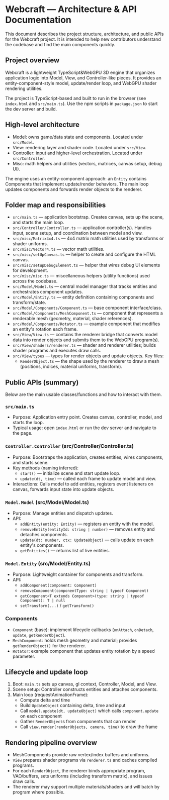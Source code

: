 # Webcraft — Architecture & API Documentation

This document describes the project structure, architecture, and public APIs for the Webcraft project. It is intended to help new contributors understand the codebase and find the main components quickly.

## Project overview

Webcraft is a lightweight TypeScript&WebGPU 3D engine that organizes application logic into Model, View, and Controller-like pieces. It provides an entity-component-style model, update/render loop, and WebGPU shader rendering utilities.

The project is TypeScript-based and built to run in the browser (see `index.html` and `src/main.ts`). Use the npm scripts in `package.json` to start the dev server and build.

## High-level architecture

- Model: owns game/data state and components. Located under `src/Model`.
- View: rendering layer and shader code. Located under `src/View`.
- Controller: input and higher-level orchestration. Located under `src/Controller`.
- Misc: math helpers and utilities (vectors, matrices, canvas setup, debug UI).

The engine uses an entity-component approach: an `Entity` contains Components that implement update/render behaviors. The main loop updates components and forwards render objects to the renderer.

## Folder map and responsibilities

- `src/main.ts` — application bootstrap. Creates canvas, sets up the scene, and starts the main loop.
- `src/Controller/Controller.ts` — application controller(s). Handles input, scene setup, and coordination between model and view.
- `src/misc/Matrix4x4.ts` — 4x4 matrix math utilities used by transforms or shader uniforms.
- `src/misc/Vector4.ts` — vector math utilities.
- `src/misc/setUpCanvas.ts` — helper to create and configure the HTML canvas.
- `src/misc/setupDebugElement.ts` — helper that wires debug UI elements for development.
- `src/misc/misc.ts` — miscellaneous helpers (utility functions) used across the codebase.
- `src/Model/Model.ts` — central model manager that tracks entities and orchestrates component updates.
- `src/Model/Entity.ts` — entity definition containing components and transform/state.
- `src/Model/Components/Component.ts` — base component interface/class.
- `src/Model/Components/MeshComponent.ts` — component that represents a renderable mesh (geometry, material, shader references).
- `src/Model/Components/Rotator.ts` — example component that modifies an entity's rotation each frame.
- `src/View/View.ts` — contains the renderer bridge that converts model data into render objects and submits them to the WebGPU program(s).
- `src/View/shaders/renderer.ts` — shader and renderer utilities; builds shader programs and executes draw calls.
- `src/View/types` — types for render objects and update objects. Key files:
  - `RenderObject.ts` — the shape used by the renderer to draw a mesh (positions, indices, material uniforms, transform).

## Public APIs (summary)

Below are the main usable classes/functions and how to interact with them.

### `src/main.ts`
- Purpose: Application entry point. Creates canvas, controller, model, and starts the loop.
- Typical usage: open `index.html` or run the dev server and navigate to the page.

### `Controller.Controller` (src/Controller/Controller.ts)
- Purpose: Bootstraps the application, creates entities, wires components, and starts scene.
- Key methods (naming inferred):
  - `start()` — initialize scene and start update loop.
  - `update(dt, time)` — called each frame to update model and view.
- Interactions: Calls model to add entities, registers event listeners on canvas, forwards input state into update objects.

### `Model.Model` (src/Model/Model.ts)
- Purpose: Manage entities and dispatch updates.
- API:
  - `addEntity(entity: Entity)` — registers an entity with the model.
  - `removeEntity(entityId: string | number)` — removes entity and detaches components.
  - `update(dt: number, ctx: UpdateObject)` — calls update on each entity's components.
  - `getEntities()` — returns list of live entities.

### `Model.Entity` (src/Model/Entity.ts)
- Purpose: Lightweight container for components and transform.
- API:
  - `addComponent(component: Component)`
  - `removeComponent(componentType: string | typeof Component)`
  - `getComponent<T extends Component>(type: string | typeof Component): T | null`
  - `setTransform(...)` / `getTransform()`

### Components
- `Component` (base): implement lifecycle callbacks (`onAttach`, `onDetach`, `update`, `getRenderObject`).
- `MeshComponent`: holds mesh geometry and material; provides `getRenderObject()` for the renderer.
- `Rotator`: example component that updates entity rotation by a speed parameter.

## Lifecycle and update loop

1. Boot: `main.ts` sets up canvas, gl context, Controller, Model, and View.
2. Scene setup: Controller constructs entities and attaches components.
3. Main loop (requestAnimationFrame):
   - Compute delta and time
   - Build `UpdateObject` containing delta, time and input
   - Call `model.update(dt, updateObject)` which calls `component.update` on each component
   - Gather `RenderObject`s from components that can render
   - Call `view.render(renderObjects, camera, time)` to draw the frame

## Rendering pipeline overview

- MeshComponents provide raw vertex/index buffers and uniforms.
- `View` prepares shader programs via `renderer.ts` and caches compiled programs.
- For each `RenderObject`, the renderer binds appropriate program, VAO/buffers, sets uniforms (including transform matrix), and issues draw calls.
- The renderer may support multiple materials/shaders and will batch by program where possible.
